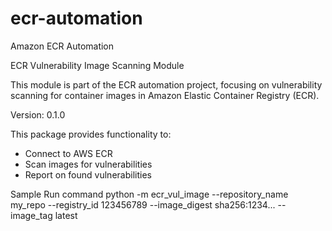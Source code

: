 # ecr-automation
Amazon ECR Automation

ECR Vulnerability Image Scanning Module

This module is part of the ECR automation project, focusing on vulnerability scanning for container images in Amazon Elastic Container Registry (ECR).

Version: 0.1.0

This package provides functionality to:
- Connect to AWS ECR
- Scan images for vulnerabilities
- Report on found vulnerabilities

Sample Run command
python -m ecr_vul_image --repository_name my_repo --registry_id 123456789 --image_digest sha256:1234... --image_tag latest


